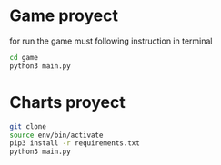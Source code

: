 # Game proyect

for run the game must following instruction in terminal

```sh
cd game 
python3 main.py
```

# Charts proyect

```sh
git clone
source env/bin/activate
pip3 install -r requirements.txt
python3 main.py
```